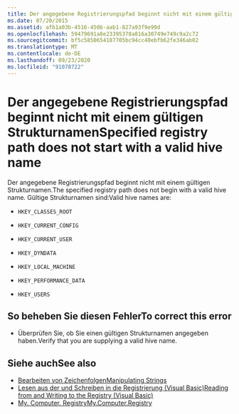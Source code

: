 ```yaml
---
title: Der angegebene Registrierungspfad beginnt nicht mit einem gültigen Strukturnamen
ms.date: 07/20/2015
ms.assetid: afb1a03b-4516-450b-aab1-827a93f9e99d
ms.openlocfilehash: 59479691a8e23395378a816a30749e749c9a2c72
ms.sourcegitcommit: bf5c5850654187705bc94cc40ebfb62fe346ab02
ms.translationtype: MT
ms.contentlocale: de-DE
ms.lasthandoff: 09/23/2020
ms.locfileid: "91078722"
---
```

# <a name="specified-registry-path-does-not-start-with-a-valid-hive-name"></a><span data-ttu-id="25e09-102">Der angegebene Registrierungspfad beginnt nicht mit einem gültigen Strukturnamen</span><span class="sxs-lookup"><span data-stu-id="25e09-102">Specified registry path does not start with a valid hive name</span></span>

<span data-ttu-id="25e09-103">Der angegebene Registrierungspfad beginnt nicht mit einem gültigen Strukturnamen.</span><span class="sxs-lookup"><span data-stu-id="25e09-103">The specified registry path does not begin with a valid hive name.</span></span> <span data-ttu-id="25e09-104">Gültige Strukturnamen sind:</span><span class="sxs-lookup"><span data-stu-id="25e09-104">Valid hive names are:</span></span>  
  
- `HKEY_CLASSES_ROOT`  
  
- `HKEY_CURRENT_CONFIG`  
  
- `HKEY_CURRENT_USER`  
  
- `HKEY_DYNDATA`  
  
- `HKEY_LOCAL_MACHINE`  
  
- `HKEY_PERFORMANCE_DATA`  
  
- `HKEY_USERS`  
  
## <a name="to-correct-this-error"></a><span data-ttu-id="25e09-105">So beheben Sie diesen Fehler</span><span class="sxs-lookup"><span data-stu-id="25e09-105">To correct this error</span></span>  
  
- <span data-ttu-id="25e09-106">Überprüfen Sie, ob Sie einen gültigen Strukturnamen angegeben haben.</span><span class="sxs-lookup"><span data-stu-id="25e09-106">Verify that you are supplying a valid hive name.</span></span>  
  
## <a name="see-also"></a><span data-ttu-id="25e09-107">Siehe auch</span><span class="sxs-lookup"><span data-stu-id="25e09-107">See also</span></span>

- [<span data-ttu-id="25e09-108">Bearbeiten von Zeichenfolgen</span><span class="sxs-lookup"><span data-stu-id="25e09-108">Manipulating Strings</span></span>](../../standard/base-types/best-practices-strings.md)
- [<span data-ttu-id="25e09-109">Lesen aus der und Schreiben in die Registrierung (Visual Basic)</span><span class="sxs-lookup"><span data-stu-id="25e09-109">Reading from and Writing to the Registry (Visual Basic)</span></span>](../developing-apps/programming/computer-resources/reading-from-and-writing-to-the-registry.md)
- [<span data-ttu-id="25e09-110">My. Computer. Registry</span><span class="sxs-lookup"><span data-stu-id="25e09-110">My.Computer.Registry</span></span>](xref:Microsoft.VisualBasic.MyServices.RegistryProxy)
